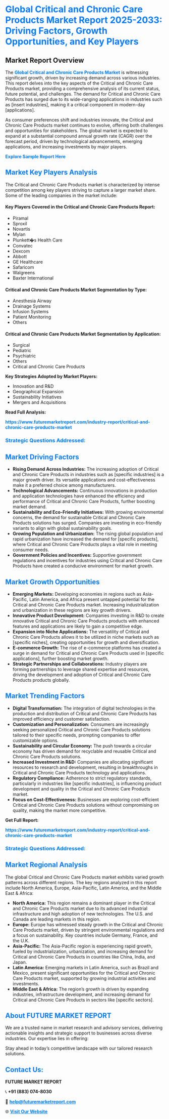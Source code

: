 <h1 style="color: #007BFF;">Global Critical and Chronic Care Products Market Report 2025-2033: Driving Factors, Growth Opportunities, and Key Players</h1>

<section id="overview">
<h2>Market Report Overview</h2>
<p>The <a href="https://www.futuremarketreport.com/industry-report/critical-and-chronic-care-products-market" style="color: #007BFF; text-decoration: none;"><strong>Global Critical and Chronic Care Products Market</strong></a> is witnessing significant growth, driven by increasing demand across various industries. This report delves into the key aspects of the Critical and Chronic Care Products market, providing a comprehensive analysis of its current status, future potential, and challenges. The demand for Critical and Chronic Care Products has surged due to its wide-ranging applications in industries such as [insert industries], making it a critical component in modern-day [applications].</p>
<p>As consumer preferences shift and industries innovate, the Critical and Chronic Care Products market continues to evolve, offering both challenges and opportunities for stakeholders. The global market is expected to expand at a substantial compound annual growth rate (CAGR) over the forecast period, driven by technological advancements, emerging applications, and increasing investments by major players.</p>
</section>

<section id="overview">
<p><a href="https://www.futuremarketreport.com/request-sample/reportId=122788" style="color: #007BFF; text-decoration: none;"><strong>Explore Sample Report Here</strong></a></p>
</section>

<section id="key-players">
<h2 style="color: #007BFF;">Market Key Players Analysis</h2>
<p>The Critical and Chronic Care Products market is characterized by intense competition among key players striving to capture a larger market share. Some of the leading companies in the market include:</p>
<h4>Key Players Covered in the Critical and Chronic Care Products Report:</h4>
<ul><li>Piramal</li><li>Sproxil</li><li>Novartis</li><li>Mylan</li><li>Plunkett�s Health Care</li><li>Convatec</li><li>Dexcom</li><li>Abbott</li><li>GE Healthcare</li><li>Safaricom</li><li>Walgreens</li><li>Baxter International</li></ul>
<h4>Critical and Chronic Care Products Market Segmentation by Type:</h4>
<ul><li>Anesthesia Airway</li><li>Drainage Systems</li><li>Infusion Systems</li><li>Patient Monitoring</li><li>Others</li></ul>

<h4>Critical and Chronic Care Products Market Segmentation by Application:</h4>
<ul><li>Surgical</li><li>Pediatric</li><li>Psychiatric</li><li>Others</li><li>Critical and Chronic Care Products</li></ul>
<p><strong>Key Strategies Adopted by Market Players:</strong></p>
<ul>
<li>Innovation and R&D</li>
<li>Geographical Expansion</li>
<li>Sustainability Initiatives</li>
<li>Mergers and Acquisitions</li>
</ul>
</section>

<section>
<p><strong>Read Full Analysis: </strong></p><a href="https://www.futuremarketreport.com/industry-report/critical-and-chronic-care-products-market" style="color: #007BFF; text-decoration: none;"><strong>https://www.futuremarketreport.com/industry-report/critical-and-chronic-care-products-market</strong></a>
<h3 style="color: #007BFF;">Strategic Questions Addressed:</h3>
</section>

<section id="driving-factors">
<h2 style="color: #007BFF;">Market Driving Factors</h2>
<ul>
<li><strong>Rising Demand Across Industries:</strong> The increasing adoption of Critical and Chronic Care Products in industries such as [specific industries] is a major growth driver. Its versatile applications and cost-effectiveness make it a preferred choice among manufacturers.</li>
<li><strong>Technological Advancements:</strong> Continuous innovations in production and application technologies have enhanced the efficiency and performance of Critical and Chronic Care Products, further boosting market demand.</li>
<li><strong>Sustainability and Eco-Friendly Initiatives:</strong> With growing environmental concerns, the demand for sustainable Critical and Chronic Care Products solutions has surged. Companies are investing in eco-friendly variants to align with global sustainability goals.</li>
<li><strong>Growing Population and Urbanization:</strong> The rising global population and rapid urbanization have increased the demand for [specific products], where Critical and Chronic Care Products plays a vital role in meeting consumer needs.</li>
<li><strong>Government Policies and Incentives:</strong> Supportive government regulations and incentives for industries using Critical and Chronic Care Products have created a conducive environment for market growth.</li>
</ul>
</section>

<section id="growth-opportunities">
<h2 style="color: #007BFF;">Market Growth Opportunities</h2>
<ul>
<li><strong>Emerging Markets:</strong> Developing economies in regions such as Asia-Pacific, Latin America, and Africa present untapped potential for the Critical and Chronic Care Products market. Increasing industrialization and urbanization in these regions are key growth drivers.</li>
<li><strong>Innovative Product Development:</strong> Companies investing in R&D to create innovative Critical and Chronic Care Products products with enhanced features and applications are likely to gain a competitive edge.</li>
<li><strong>Expansion into Niche Applications:</strong> The versatility of Critical and Chronic Care Products allows it to be utilized in niche markets such as [specific niches], creating opportunities for growth and diversification.</li>
<li><strong>E-commerce Growth:</strong> The rise of e-commerce platforms has created a surge in demand for Critical and Chronic Care Products used in [specific applications], further boosting market growth.</li>
<li><strong>Strategic Partnerships and Collaborations:</strong> Industry players are forming partnerships to leverage shared expertise and resources, driving the development and adoption of Critical and Chronic Care Products products globally.</li>
</ul>
</section>

<section id="trending-factors">
<h2 style="color: #007BFF;">Market Trending Factors</h2>
<ul>
<li><strong>Digital Transformation:</strong> The integration of digital technologies in the production and distribution of Critical and Chronic Care Products has improved efficiency and customer satisfaction.</li>
<li><strong>Customization and Personalization:</strong> Consumers are increasingly seeking personalized Critical and Chronic Care Products solutions tailored to their specific needs, prompting companies to offer customizable options.</li>
<li><strong>Sustainability and Circular Economy:</strong> The push towards a circular economy has driven demand for recyclable and reusable Critical and Chronic Care Products solutions.</li>
<li><strong>Increased Investment in R&D:</strong> Companies are allocating significant resources to research and development, resulting in breakthroughs in Critical and Chronic Care Products technology and applications.</li>
<li><strong>Regulatory Compliance:</strong> Adherence to strict regulatory standards, particularly in industries like [specific industries], is influencing product development and quality in the Critical and Chronic Care Products market.</li>
<li><strong>Focus on Cost-Effectiveness:</strong> Businesses are exploring cost-efficient Critical and Chronic Care Products solutions without compromising on quality, making the market more competitive.</li>
</ul>
</section>

<section>
<p><strong>Get Full Report: </strong></p><a href="https://www.futuremarketreport.com/industry-report/critical-and-chronic-care-products-market" style="color: #007BFF; text-decoration: none;"><strong>https://www.futuremarketreport.com/industry-report/critical-and-chronic-care-products-market</strong></a>
<h3 style="color: #007BFF;">Strategic Questions Addressed:</h3>
</section>


<section id="regional-analysis">
<h2 style="color: #007BFF;">Market Regional Analysis</h2>
<p>The global Critical and Chronic Care Products market exhibits varied growth patterns across different regions. The key regions analyzed in this report include North America, Europe, Asia-Pacific, Latin America, and the Middle East & Africa:</p>
<ul>
<li><strong>North America:</strong> This region remains a dominant player in the Critical and Chronic Care Products market due to its advanced industrial infrastructure and high adoption of new technologies. The U.S. and Canada are leading markets in this region.</li>
<li><strong>Europe:</strong> Europe has witnessed steady growth in the Critical and Chronic Care Products market, driven by stringent environmental regulations and a focus on sustainability. Key countries include Germany, France, and the U.K.</li>
<li><strong>Asia-Pacific:</strong> The Asia-Pacific region is experiencing rapid growth, fueled by industrialization, urbanization, and increasing demand for Critical and Chronic Care Products in countries like China, India, and Japan.</li>
<li><strong>Latin America:</strong> Emerging markets in Latin America, such as Brazil and Mexico, present significant opportunities for the Critical and Chronic Care Products market, supported by growing industrial activities and investments.</li>
<li><strong>Middle East & Africa:</strong> The region’s growth is driven by expanding industries, infrastructure development, and increasing demand for Critical and Chronic Care Products in sectors like [specific sectors].</li>
</ul>
</section>

<footer>
<h2 style="color: #007BFF;">About FUTURE MARKET REPORT</h2>
<p>We are a trusted name in market research and advisory services, delivering actionable insights and strategic support to businesses across diverse industries. Our expertise lies in offering:</p>

<p>Stay ahead in today’s competitive landscape with our tailored research solutions.</p>

<h2 style="color: #007BFF;">Contact Us:</h2>
<p><strong>FUTURE MARKET REPORT</strong></p>
<p>📞 <strong>+91 (883) 074-8030</strong></p>
<p>📧 <strong><a href="mailto:help@futuremarketreport.com" style="color: #007BFF;">help@futuremarketreport.com</a></strong></p>
<p>🌐 <strong><a href="https://www.futuremarketreport.com/" style="color: #007BFF;">Visit Our Website</a></strong></p>
</footer>